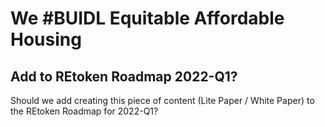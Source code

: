 # We #BUIDL Equitable Affordable Housing

## Add to REtoken Roadmap 2022-Q1?

Should we add creating this piece of content (Lite Paper / White Paper) to the REtoken Roadmap for 2022-Q1?
